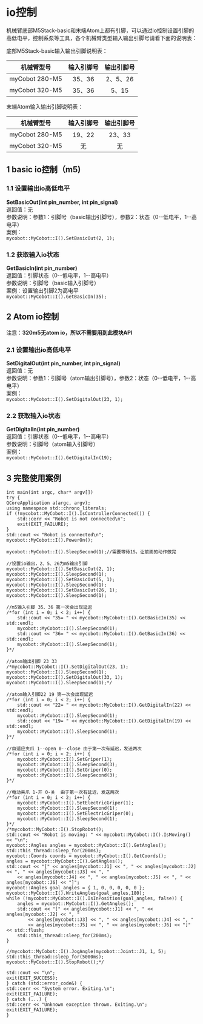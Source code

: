 # io控制

机械臂底部M5Stack-basic和末端Atom上都有引脚，可以通过io控制设置引脚的高低电平，控制系泵等工具，各个机械臂类型输入输出引脚号请看下面的说明表：<br>

底部M5Stack-basic输入输出引脚说明表：<br>

|机械臂型号   |输入引脚号  |输出引脚号  |
|:----: | :----: | :----: |
|myCobot 280-M5	|35、36| 2、5、26|
|myCobot 320-M5 |35、36| 5、15|

末端Atom输入输出引脚说明表：<br>

|机械臂型号   |输入引脚号  |输出引脚号  |
|:----: | :----: | :----: |
|myCobot 280-M5	|19、22| 23、33|
|myCobot 320-M5	|无| 无|

## 1 basic io控制（m5)

### 1.1 设置输出io高低电平
**SetBasicOut(int pin_number, int pin_signal)**<br>
返回值：无<br>
参数说明：参数1：引脚号（basic输出引脚号），参数2：状态（0--低电平，1--高电平）<br>
案例：<br>
	`mycobot::MyCobot::I().SetBasicOut(2, 1);`

### 1.2 获取输入io状态
**GetBasicIn(int pin_number)**<br>
返回值：引脚状态（0--低电平，1--高电平）<br>
参数说明：引脚号（basic输入引脚号）<br>
案例：设置输出引脚2为高电平<br>
	`mycobot::MyCobot::I().GetBasicIn(35);`

## 2 Atom io控制
注意：**320m5无atom io，所以不需要用到此模块API**<br>
### 2.1 设置输出io高低电平
**SetDigitalOut(int pin_number, int pin_signal)**<br>
返回值：无<br>
参数说明：参数1：引脚号（atom输出引脚号），参数2：状态（0--低电平，1--高电平）<br>
案例：<br>
	`mycobot::MyCobot::I().SetDigitalOut(23, 1);`

### 2.2 获取输入io状态
**GetDigitalIn(int pin_number)**<br>
返回值：引脚状态（0--低电平，1--高电平）<br>
参数说明：引脚号（atom输入引脚号）<br>
案例：<br>
	`mycobot::MyCobot::I().GetDigitalIn(19);` 

## 3 完整使用案例

	int main(int argc, char* argv[])
	try {
	QCoreApplication a(argc, argv);
	using namespace std::chrono_literals;
	if (!mycobot::MyCobot::I().IsControllerConnected()) {
		std::cerr << "Robot is not connected\n";
		exit(EXIT_FAILURE);
	}
	std::cout << "Robot is connected\n";
	mycobot::MyCobot::I().PowerOn();
	
	mycobot::MyCobot::I().SleepSecond(1);//需要等待1S，让前面的动作做完
	
	//设置io输出，2、5、26为m5输出引脚
	mycobot::MyCobot::I().SetBasicOut(2, 1);
	mycobot::MyCobot::I().SleepSecond(1);
	mycobot::MyCobot::I().SetBasicOut(5, 1);
	mycobot::MyCobot::I().SleepSecond(1);
	mycobot::MyCobot::I().SetBasicOut(26, 1);
	mycobot::MyCobot::I().SleepSecond(1);
	
	//m5输入引脚 35、36 第一次会出现延迟
	/*for (int i = 0; i < 2; i++) {
		std::cout << "35= " << mycobot::MyCobot::I().GetBasicIn(35) << std::endl;
		mycobot::MyCobot::I().SleepSecond(1);
		std::cout << "36= " << mycobot::MyCobot::I().GetBasicIn(36) << std::endl;
		mycobot::MyCobot::I().SleepSecond(1);
	}*/
	
	//atom输出引脚 23 33
	/*mycobot::MyCobot::I().SetDigitalOut(23, 1);
	mycobot::MyCobot::I().SleepSecond(1);
	mycobot::MyCobot::I().SetDigitalOut(33, 1);
	mycobot::MyCobot::I().SleepSecond(1);*/
	
	//atom输入引脚22 19 第一次会出现延迟
	/*for (int i = 0; i < 2; i++) {
		std::cout << "22= " << mycobot::MyCobot::I().GetDigitalIn(22) << std::endl;
		mycobot::MyCobot::I().SleepSecond(1);
		std::cout << "19= " << mycobot::MyCobot::I().GetDigitalIn(19) << std::endl;
		mycobot::MyCobot::I().SleepSecond(1);
	}*/
	
	//自适应夹爪 1--open 0--close 由于第一次有延迟，发送两次
	/*for (int i = 0; i < 2; i++) {
		mycobot::MyCobot::I().SetGriper(1);
		mycobot::MyCobot::I().SleepSecond(3);
		mycobot::MyCobot::I().SetGriper(0);
		mycobot::MyCobot::I().SleepSecond(3);
	}*/
	
	//电动夹爪 1-开 0-关  由于第一次有延迟，发送两次
	/*for (int i = 0; i < 2; i++) {
		mycobot::MyCobot::I().SetElectricGriper(1);
		mycobot::MyCobot::I().SleepSecond(1);
		mycobot::MyCobot::I().SetElectricGriper(0);
		mycobot::MyCobot::I().SleepSecond(1);
	}*/
	/*mycobot::MyCobot::I().StopRobot();
	std::cout << "Robot is moving: " << mycobot::MyCobot::I().IsMoving() << "\n";
	mycobot::Angles angles = mycobot::MyCobot::I().GetAngles();
	std::this_thread::sleep_for(200ms);
	mycobot::Coords coords = mycobot::MyCobot::I().GetCoords();
	angles = mycobot::MyCobot::I().GetAngles();
	std::cout << "[" << angles[mycobot::J1] << ", " << angles[mycobot::J2] << ", " << angles[mycobot::J3] << ", "
		<< angles[mycobot::J4] << ", " << angles[mycobot::J5] << ", " << angles[mycobot::J6] << "]";
	mycobot::Angles goal_angles = { 1, 0, 0, 0, 0, 0 };
	mycobot::MyCobot::I().WriteAngles(goal_angles,180);
	while (!mycobot::MyCobot::I().IsInPosition(goal_angles, false)) {
		angles = mycobot::MyCobot::I().GetAngles();
		std::cout << "[" << angles[mycobot::J1] << ", " << angles[mycobot::J2] << ", "
			<< angles[mycobot::J3] << ", " << angles[mycobot::J4] << ", "
			<< angles[mycobot::J5] << ", " << angles[mycobot::J6] << "]" << std::flush;
		std::this_thread::sleep_for(200ms);
	}
	
	//mycobot::MyCobot::I().JogAngle(mycobot::Joint::J1, 1, 5);
	std::this_thread::sleep_for(5000ms);
	mycobot::MyCobot::I().StopRobot();*/
	
	std::cout << "\n";
	exit(EXIT_SUCCESS);
	} catch (std::error_code&) {
	std::cerr << "System error. Exiting.\n";
	exit(EXIT_FAILURE);
	} catch (...) {
	std::cerr << "Unknown exception thrown. Exiting.\n";
	exit(EXIT_FAILURE);
	}



